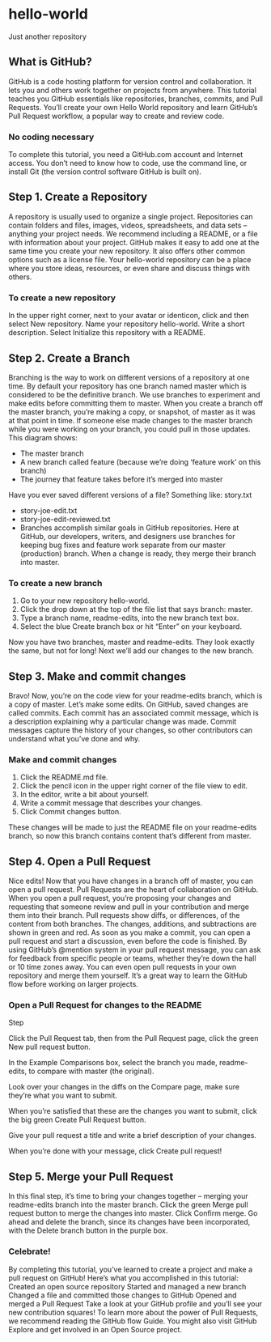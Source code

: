 # hello-world
Just another repository

## What is GitHub?
GitHub is a code hosting platform for version control and collaboration. It lets you and others work together on projects from anywhere.
This tutorial teaches you GitHub essentials like repositories, branches, commits, and Pull Requests. You’ll create your own Hello World repository and learn GitHub’s Pull Request workflow, a popular way to create and review code.

### No coding necessary
To complete this tutorial, you need a GitHub.com account and Internet access. You don’t need to know how to code, use the command line, or install Git (the version control software GitHub is built on).

## Step 1. Create a Repository
A repository is usually used to organize a single project. Repositories can contain folders and files, images, videos, spreadsheets, and data sets – anything your project needs. We recommend including a README, or a file with information about your project. GitHub makes it easy to add one at the same time you create your new repository. It also offers other common options such as a license file.
Your hello-world repository can be a place where you store ideas, resources, or even share and discuss things with others.

### To create a new repository
In the upper right corner, next to your avatar or identicon, click  and then select New repository.
Name your repository hello-world.
Write a short description.
Select Initialize this repository with a README.

## Step 2. Create a Branch
Branching is the way to work on different versions of a repository at one time.
By default your repository has one branch named master which is considered to be the definitive branch. We use branches to experiment and make edits before committing them to master.
When you create a branch off the master branch, you’re making a copy, or snapshot, of master as it was at that point in time. If someone else made changes to the master branch while you were working on your branch, you could pull in those updates.
This diagram shows:
* The master branch
* A new branch called feature (because we’re doing ‘feature work’ on this branch)
* The journey that feature takes before it’s merged into master

Have you ever saved different versions of a file? Something like:
story.txt
* story-joe-edit.txt
* story-joe-edit-reviewed.txt
* Branches accomplish similar goals in GitHub repositories.
Here at GitHub, our developers, writers, and designers use branches for keeping bug fixes and feature work separate from our master (production) branch. When a change is ready, they merge their branch into master.


### To create a new branch
1.  Go to your new repository hello-world.
2.  Click the drop down at the top of the file list that says branch: master.
3.  Type a branch name, readme-edits, into the new branch text box.
4.  Select the blue Create branch box or hit “Enter” on your keyboard.

Now you have two branches, master and readme-edits. They look exactly the same, but not for long! Next we’ll add our changes to the new branch.

## Step 3. Make and commit changes
Bravo! Now, you’re on the code view for your readme-edits branch, which is a copy of master. Let’s make some edits.
On GitHub, saved changes are called commits. Each commit has an associated commit message, which is a description explaining why a particular change was made. Commit messages capture the history of your changes, so other contributors can understand what you’ve done and why.

### Make and commit changes
1.  Click the README.md file.
2.  Click the  pencil icon in the upper right corner of the file view to edit.
3.  In the editor, write a bit about yourself.
4.  Write a commit message that describes your changes.
5.  Click Commit changes button.

These changes will be made to just the README file on your readme-edits branch, so now this branch contains content that’s different from master.

## Step 4. Open a Pull Request
Nice edits! Now that you have changes in a branch off of master, you can open a pull request.
Pull Requests are the heart of collaboration on GitHub. When you open a pull request, you’re proposing your changes and requesting that someone review and pull in your contribution and merge them into their branch. Pull requests show diffs, or differences, of the content from both branches. The changes, additions, and subtractions are shown in green and red.
As soon as you make a commit, you can open a pull request and start a discussion, even before the code is finished.
By using GitHub’s @mention system in your pull request message, you can ask for feedback from specific people or teams, whether they’re down the hall or 10 time zones away.
You can even open pull requests in your own repository and merge them yourself. It’s a great way to learn the GitHub flow before working on larger projects.

### Open a Pull Request for changes to the README

Step

Click the  Pull Request tab, then from the Pull Request page, click the green New pull request button.

In the Example Comparisons box, select the branch you made, readme-edits, to compare with master (the original).

Look over your changes in the diffs on the Compare page, make sure they’re what you want to submit.

When you’re satisfied that these are the changes you want to submit, click the big green Create Pull Request button.

Give your pull request a title and write a brief description of your changes.


When you’re done with your message, click Create pull request!

## Step 5. Merge your Pull Request
In this final step, it’s time to bring your changes together – merging your readme-edits branch into the master branch.
Click the green Merge pull request button to merge the changes into master.
Click Confirm merge.
Go ahead and delete the branch, since its changes have been incorporated, with the Delete branch button in the purple box.

### Celebrate!
By completing this tutorial, you’ve learned to create a project and make a pull request on GitHub!
Here’s what you accomplished in this tutorial:
Created an open source repository
Started and managed a new branch
Changed a file and committed those changes to GitHub
Opened and merged a Pull Request
Take a look at your GitHub profile and you’ll see your new contribution squares!
To learn more about the power of Pull Requests, we recommend reading the GitHub flow Guide. You might also visit GitHub Explore and get involved in an Open Source project.
 
